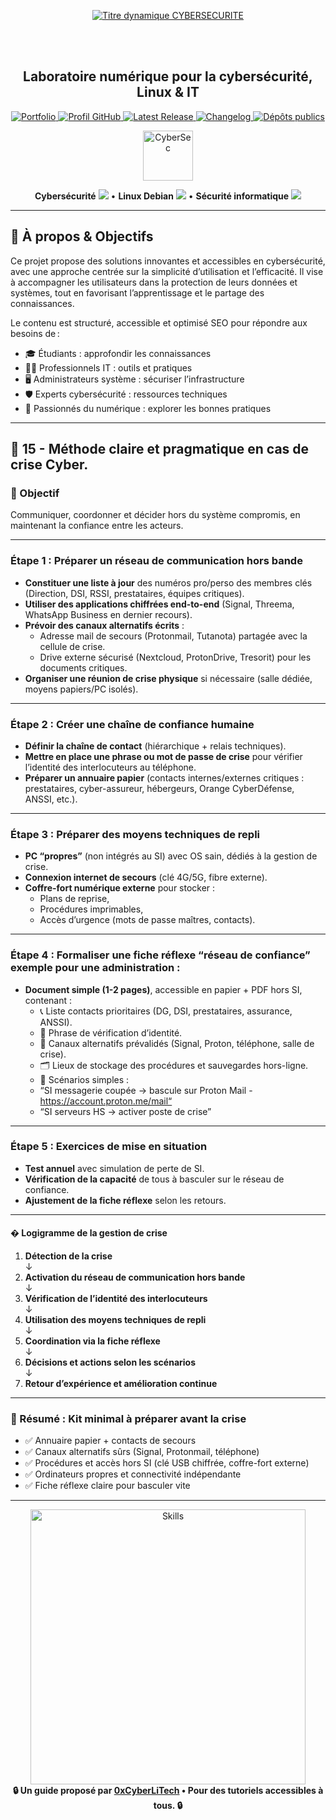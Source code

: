 <div align="center">

  <br></br>
  
  <a href="https://github.com/0xCyberLiTech">
  <img src="https://readme-typing-svg.herokuapp.com?font=JetBrains+Mono&size=50&duration=6000&pause=1000000000&color=FF0048&center=true&vCenter=true&width=1100&lines=%3ECYBERSECURITE_" alt="Titre dynamique CYBERSECURITE" />
  </a>
  
  <br></br>

  <h2>Laboratoire numérique pour la cybersécurité, Linux & IT</h2>
  
  <p align="center">
      <a href="https://0xcyberlitech.github.io/">
        <img src="https://img.shields.io/badge/Portfolio-0xCyberLiTech-181717?logo=github&style=flat-square" alt="Portfolio" />
      </a>
      <a href="https://github.com/0xCyberLiTech">
        <img src="https://img.shields.io/badge/Profil-GitHub-181717?logo=github&style=flat-square" alt="Profil GitHub" />
      </a>
      <a href="https://github.com/0xCyberLiTech/Cybersecurite/releases/latest">
        <img src="https://img.shields.io/github/v/release/0xCyberLiTech/Cybersecurite?label=version" alt="Latest Release" />
      </a>
      <a href="https://github.com/0xCyberLiTech/Cybersecurite/blob/main/CHANGELOG.md">
        <img src="https://img.shields.io/badge/📄%20CHANGELOG-Cybersecurite-blue" alt="Changelog" />
      </a>
      <a href="https://github.com/0xCyberLiTech?tab=repositories">
        <img src="https://img.shields.io/badge/Dépôts-publics-blue?style=flat-square" alt="Dépôts publics" />
      </a>
  </p>

</div>

<!-- Optimisation SEO : mots-clés cybersécurité, sécurité informatique, Linux, Debian, administration système, réseau, IT, cryptographie, open source, pare-feu, proxy, reverse proxy, DNS, SSH, Docker, OpenVAS, SIEM, EDR, XDR, SOAR, pentest, forensic, logs, tutoriels, guides, formation, expertise, supervision, ressources techniques, étudiants, professionnels, passionnés, bonnes pratiques, protection des données, analyse de risques, cyberattaque, défense, conformité, audit, gestion de crise, sensibilisation, monitoring, cloud, virtualisation, DevSecOps. -->

<div align="center">
  <img src="https://img.icons8.com/fluency/96/000000/cyber-security.png" alt="CyberSec" width="80"/>
</div>

<div align="center">
  <p>
    <strong>Cybersécurité</strong> <img src="https://img.icons8.com/color/24/000000/lock--v1.png"/> • <strong>Linux Debian</strong> <img src="https://img.icons8.com/color/24/000000/linux.png"/> • <strong>Sécurité informatique</strong> <img src="https://img.icons8.com/color/24/000000/shield-security.png"/>
  </p>
</div>

---

## 🚀 À propos & Objectifs

Ce projet propose des solutions innovantes et accessibles en cybersécurité, avec une approche centrée sur la simplicité d’utilisation et l’efficacité. Il vise à accompagner les utilisateurs dans la protection de leurs données et systèmes, tout en favorisant l’apprentissage et le partage des connaissances.

Le contenu est structuré, accessible et optimisé SEO pour répondre aux besoins de :
- 🎓 Étudiants : approfondir les connaissances
- 👨‍💻 Professionnels IT : outils et pratiques
- 🖥️ Administrateurs système : sécuriser l’infrastructure
- 🛡️ Experts cybersécurité : ressources techniques
- 🚀 Passionnés du numérique : explorer les bonnes pratiques

---

## 🧭 15 - **Méthode claire et pragmatique en cas de crise Cyber**.
### 📌 Objectif
Communiquer, coordonner et décider hors du système compromis, en maintenant la confiance entre les acteurs.

---

### Étape 1 : Préparer un réseau de communication hors bande

- **Constituer une liste à jour** des numéros pro/perso des membres clés (Direction, DSI, RSSI, prestataires, équipes critiques).
- **Utiliser des applications chiffrées end-to-end** (Signal, Threema, WhatsApp Business en dernier recours).
- **Prévoir des canaux alternatifs écrits** :
  - Adresse mail de secours (Protonmail, Tutanota) partagée avec la cellule de crise.
  - Drive externe sécurisé (Nextcloud, ProtonDrive, Tresorit) pour les documents critiques.
- **Organiser une réunion de crise physique** si nécessaire (salle dédiée, moyens papiers/PC isolés).

---

### Étape 2 : Créer une chaîne de confiance humaine

- **Définir la chaîne de contact** (hiérarchique + relais techniques).
- **Mettre en place une phrase ou mot de passe de crise** pour vérifier l’identité des interlocuteurs au téléphone.
- **Préparer un annuaire papier** (contacts internes/externes critiques : prestataires, cyber-assureur, hébergeurs, Orange CyberDéfense, ANSSI, etc.).

---

### Étape 3 : Préparer des moyens techniques de repli

- **PC “propres”** (non intégrés au SI) avec OS sain, dédiés à la gestion de crise.
- **Connexion internet de secours** (clé 4G/5G, fibre externe).
- **Coffre-fort numérique externe** pour stocker :
  - Plans de reprise,
  - Procédures imprimables,
  - Accès d’urgence (mots de passe maîtres, contacts).

---

### Étape 4 : Formaliser une fiche réflexe “réseau de confiance” exemple pour une administration :

- **Document simple (1-2 pages)**, accessible en papier + PDF hors SI, contenant :
  - 📞 Liste contacts prioritaires (DG, DSI, prestataires, assurance, ANSSI).
  - 🔑 Phrase de vérification d’identité.
  - 📡 Canaux alternatifs prévalidés (Signal, Proton, téléphone, salle de crise).
  - 🗂️ Lieux de stockage des procédures et sauvegardes hors-ligne.
  - 🚦 Scénarios simples :  
   - “SI messagerie coupée → bascule sur Proton Mail - https://account.proton.me/mail“ 
   - “SI serveurs HS → activer poste de crise”

---

### Étape 5 : Exercices de mise en situation

- **Test annuel** avec simulation de perte de SI.
- **Vérification de la capacité** de tous à basculer sur le réseau de confiance.
- **Ajustement de la fiche réflexe** selon les retours.

---

#### � Logigramme de la gestion de crise

1. **Détection de la crise**  
  ↓  
2. **Activation du réseau de communication hors bande**  
  ↓  
3. **Vérification de l’identité des interlocuteurs**  
  ↓  
4. **Utilisation des moyens techniques de repli**  
  ↓  
5. **Coordination via la fiche réflexe**  
  ↓  
6. **Décisions et actions selon les scénarios**  
  ↓  
7. **Retour d’expérience et amélioration continue**

---

### 🔑 Résumé : Kit minimal à préparer avant la crise

- ✅ Annuaire papier + contacts de secours
- ✅ Canaux alternatifs sûrs (Signal, Protonmail, téléphone)
- ✅ Procédures et accès hors SI (clé USB chiffrée, coffre-fort externe)
- ✅ Ordinateurs propres et connectivité indépendante
- ✅ Fiche réflexe claire pour basculer vite

---

<div align="center">
  <a href="https://github.com/0xCyberLiTech" target="_blank" rel="noopener">
    <img src="https://skillicons.dev/icons?i=linux,debian,bash,docker,nginx,git,vim,python,markdown" alt="Skills" width="440">
  </a>
</div>

<div align="center">
  <b>🔒 Un guide proposé par <a href="https://github.com/0xCyberLiTech">0xCyberLiTech</a> • Pour des tutoriels accessibles à tous. 🔒</b>
</div>

